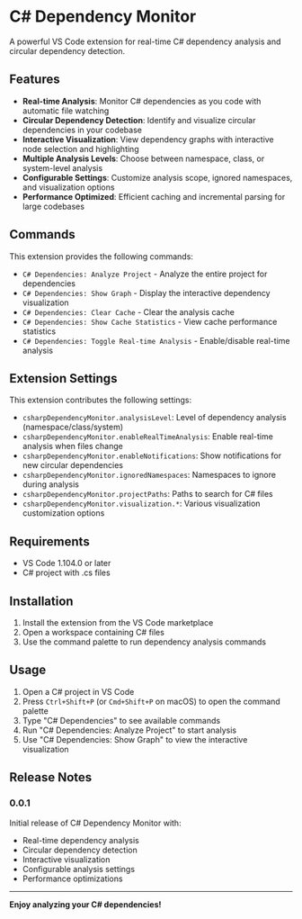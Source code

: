 # C# Dependency Monitor

A powerful VS Code extension for real-time C# dependency analysis and circular dependency detection.

## Features

- **Real-time Analysis**: Monitor C# dependencies as you code with automatic file watching
- **Circular Dependency Detection**: Identify and visualize circular dependencies in your codebase
- **Interactive Visualization**: View dependency graphs with interactive node selection and highlighting
- **Multiple Analysis Levels**: Choose between namespace, class, or system-level analysis
- **Configurable Settings**: Customize analysis scope, ignored namespaces, and visualization options
- **Performance Optimized**: Efficient caching and incremental parsing for large codebases

## Commands

This extension provides the following commands:

- `C# Dependencies: Analyze Project` - Analyze the entire project for dependencies
- `C# Dependencies: Show Graph` - Display the interactive dependency visualization
- `C# Dependencies: Clear Cache` - Clear the analysis cache
- `C# Dependencies: Show Cache Statistics` - View cache performance statistics
- `C# Dependencies: Toggle Real-time Analysis` - Enable/disable real-time analysis

## Extension Settings

This extension contributes the following settings:

- `csharpDependencyMonitor.analysisLevel`: Level of dependency analysis (namespace/class/system)
- `csharpDependencyMonitor.enableRealTimeAnalysis`: Enable real-time analysis when files change
- `csharpDependencyMonitor.enableNotifications`: Show notifications for new circular dependencies
- `csharpDependencyMonitor.ignoredNamespaces`: Namespaces to ignore during analysis
- `csharpDependencyMonitor.projectPaths`: Paths to search for C# files
- `csharpDependencyMonitor.visualization.*`: Various visualization customization options

## Requirements

- VS Code 1.104.0 or later
- C# project with .cs files

## Installation

1. Install the extension from the VS Code marketplace
2. Open a workspace containing C# files
3. Use the command palette to run dependency analysis commands

## Usage

1. Open a C# project in VS Code
2. Press `Ctrl+Shift+P` (or `Cmd+Shift+P` on macOS) to open the command palette
3. Type "C# Dependencies" to see available commands
4. Run "C# Dependencies: Analyze Project" to start analysis
5. Use "C# Dependencies: Show Graph" to view the interactive visualization

## Release Notes

### 0.0.1

Initial release of C# Dependency Monitor with:

- Real-time dependency analysis
- Circular dependency detection
- Interactive visualization
- Configurable analysis settings
- Performance optimizations

---

**Enjoy analyzing your C# dependencies!**
